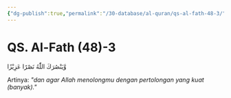 ```yaml
---
{"dg-publish":true,"permalink":"/30-database/al-quran/qs-al-fath-48-3/"}
---
```



# QS. Al-Fath (48)-3
وَّيَنْصُرَكَ اللّٰهُ نَصْرًا عَزِيْزًا 

Artinya: *"dan agar Allah menolongmu dengan pertolongan yang kuat (banyak)."*
